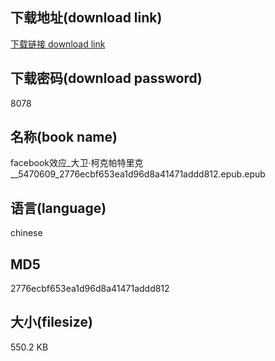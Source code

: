 ## 下载地址(download link)
[下载链接 download link](https://voluble-croquembouche-d321dc.netlify.app/?s=facebook%E6%95%88%E5%BA%94_%E5%A4%A7%E5%8D%AB%C2%B7%E6%9F%AF%E5%85%8B%E5%B8%95%E7%89%B9%E9%87%8C%E5%85%8B__5470609_2776ecbf653ea1d96d8a41471addd812.epub)

## 下载密码(download password)
8078

## 名称(book name)
facebook效应_大卫·柯克帕特里克__5470609_2776ecbf653ea1d96d8a41471addd812.epub.epub

## 语言(language)
chinese

## MD5
2776ecbf653ea1d96d8a41471addd812

## 大小(filesize)
550.2 KB
